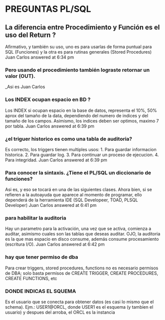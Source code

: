 # **PREGUNTAS PL/SQL**

## La diferencia entre Procedimiento y Función es el uso del Return ? 



Afirmativo, y también su uso, uno es para usarlas de forma puntual para SQL (Funciones) y la otra es para rutinas generales (Stored Procedures) Juan Carlos answered at 6:34 pm
 
### Pero usando el procedimiento también lograste retornar un valor (OUT).

_Asi es Juan Carlos 

### Los INDEX ocupan espacio en BD ? 

Los INDEX si ocupan espacio en la base de datos, representa el 10%, 50% aprox del tamaño de la data, dependiendo del numero de indices y del tamaño de los campos. Asimismo, los indices deben ser optimos, maximo 7 por tabla. Juan Carlos answered at 6:39 pm

### ¿el triguer historico es como una tabla de auditoria?

Es correcto, los triggers tienen multiples usos: 1. Para guardar informacion historica.
2. Para guardar log.
3. Para continuar un proceso de ejecucion.
4. Para integridad. Juan Carlos answered at 6:39 pm

### Para conocer la sintaxis. ¿Tiene el PL/SQL un diccionario de funciones? 

 Asi es, y eso se tocará en una de las siguientes clases. Ahora bien, si se refieren a la autoayuda que aparece al momento de programar, ello dependerá de la herramienta IDE (SQL Developeer, TOAD, PLSQL Developer) Juan Carlos answered at 6:41 pm

 ### para habilitar la auditoria 
 
 Hay un parametro para la activación, una vez que se activa, comienza a auditar, asimismo cuales son las tablas que deseas auditar. OJO, la auditoria es la que mas espacio en disco consume, además consume procesamiento (escritura I/O). Juan Carlos answered at 6:42 pm

 ### hay que tener permiso de dba 

 Para crear triggers, stored procedures, functions no es necesario permisos de DBA; solo basta permisos de CREATE TRIGGER, CREATE PROCEDURES, CREATE FUNCTIONS, etc
 
### DONDE INDICAS EL SQUEMA 

 Es el usuario que se conecta para obtener datos (es casi lo mismo que el schema). Ejm.: USER1@ORCL, donde USER1 es el esquema (y tambien el usuario) y despues del arroba, el ORCL es la instancia
